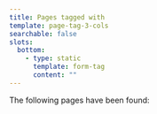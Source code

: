 ```yaml
---
title: Pages tagged with
template: page-tag-3-cols
searchable: false
slots:
  bottom:
    - type: static
      template: form-tag
      content: ""
---
```

The following pages have been found:
